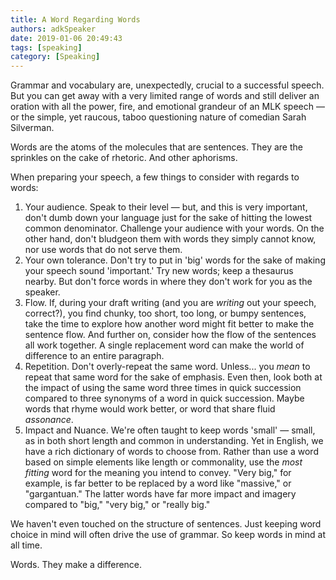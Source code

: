 ```yaml
---
title: A Word Regarding Words
authors: adkSpeaker
date: 2019-01-06 20:49:43
tags: [speaking]
category: [Speaking]
---
```


<p>Grammar and vocabulary are, unexpectedly, crucial to a successful speech. But you can get away with a very limited range of words and still deliver an oration with all the power, fire, and emotional grandeur of an MLK speech &mdash; or the simple, yet raucous, taboo questioning nature of comedian Sarah Silverman.</p>

<!-- truncate -->

<p>Words are the atoms of the molecules that are sentences. They are the sprinkles on the cake of rhetoric. And other aphorisms. </p>
<p>When preparing your speech, a few things to consider with regards to words:</p>
<ol>
<li>Your audience. Speak to their level &mdash; but, and this is very important, don't dumb down your language just for the sake of hitting the lowest common denominator. Challenge your audience with your words. On the other hand, don't bludgeon them with words they simply cannot know, nor use words that do not serve them.</li>
<li>Your own tolerance. Don't try to put in 'big' words for the sake of making your speech sound 'important.' Try new words; keep a thesaurus nearby. But don't force words in where they don't work for you as the speaker.</li>
<li>Flow. If, during your draft writing (and you are <em>writing</em> out your speech, correct?), you find chunky, too short, too long, or bumpy sentences, take the time to explore how another word might fit better to make the sentence flow. And further on, consider how the flow of the sentences all work together. A single replacement word can make the world of difference to an entire paragraph.</li>
<li>Repetition. Don't overly-repeat the same word. Unless... you <em>mean </em>to repeat that same word for the sake of emphasis. Even then, look both at the impact of using the same word three times in quick succession compared to three synonyms of a word in quick succession. Maybe words that rhyme would work better, or word that share fluid <dfn title="Words with non-rhyming, similar vowel sounds">assonance</dfn>.</li>
<li>Impact and Nuance. We're often taught to keep words 'small' &mdash; small, as in both short length and common in understanding. Yet in English, we have a rich dictionary of words to choose from. Rather than use a word based on simple elements like length or commonality, use the <em>most fitting</em> word for the meaning you intend to convey. "Very big," for example, is far better to be replaced by a word like "massive," or "gargantuan." The latter words have far more impact and imagery compared to "big," "very big," or "really big." </li>
</ol>
<p>We haven't even touched on the structure of sentences. Just keeping word choice in mind will often drive the use of grammar. So keep words in mind at all time.</p>
<p>Words. They make a difference.</p>